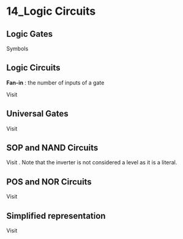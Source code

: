 # 14_Logic Circuits


## Logic Gates

Symbols [](Lect14_Logic_Circuits_full.pdf#page=4)

## Logic Circuits

**Fan-in** : the number of inputs of a gate

Visit [](Lect14_Logic_Circuits_full.pdf#page=8)

## Universal Gates 

Visit [](Lect14_Logic_Circuits_full.pdf#page=12)

## SOP and NAND Circuits

Visit [](Lect14_Logic_Circuits_full.pdf#page=14). Note that the inverter is not considered a level as it is a literal.

## POS and NOR Circuits

Visit [](Lect14_Logic_Circuits_full.pdf#page=16)

## Simplified representation

Visit [](Lect14_Logic_Circuits_full.pdf#page=23)


